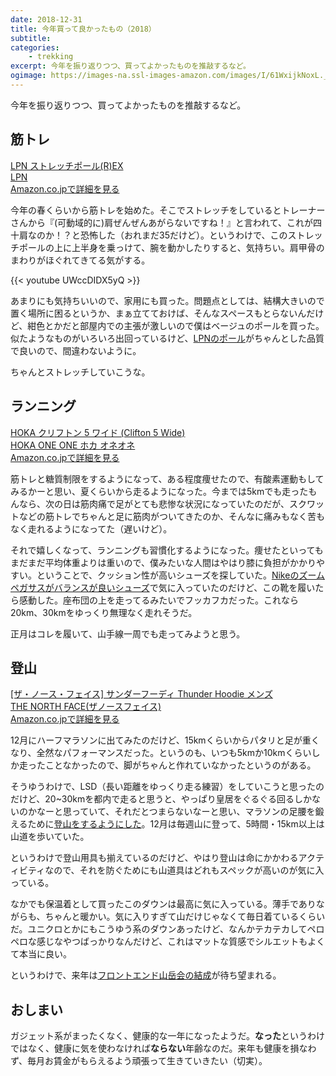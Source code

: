 ```yaml
---
date: 2018-12-31
title: 今年買って良かったもの（2018）
subtitle:
categories: 
    - trekking
excerpt: 今年を振り返りつつ、買ってよかったものを推敲するなど。
ogimage: https://images-na.ssl-images-amazon.com/images/I/61WxijkNoxL._UL1001_.jpg
---
```


今年を振り返りつつ、買ってよかったものを推敲するなど。

## 筋トレ

<div class="__media"><a href="https://www.amazon.co.jp/dp/B00F9VW8V4/?tag=warikiru-22" target="_blank" rel="noopener">
<img src="https://images-na.ssl-images-amazon.com/images/I/51sc66ohbxL._SL1500_.jpg" alt="" class="__media__image">
<div class="__media__body">
    <div>LPN ストレッチポール(R)EX</div>
    <div class="__media__text">LPN</div>
    <div>Amazon.co.jpで詳細を見る</div>
</div>
</a></div>

今年の春くらいから筋トレを始めた。そこでストレッチをしているとトレーナーさんから『(可動域的に)肩ぜんぜんあがらないですね！』と言われて、これが四十肩なのか！？と恐怖した（おれまだ35だけど）。というわけで、このストレッチポールの上に上半身を乗っけて、腕を動かしたりすると、気持ちい。肩甲骨のまわりがほぐれてきてる気がする。

{{< youtube UWccDIDX5yQ >}}

あまりにも気持ちいいので、家用にも買った。問題点としては、結構大きいので置く場所に困るというか、まぁ立てておけば、そんなスペースもとらないんだけど、紺色とかだと部屋内での主張が激しいので僕はベージュのポールを買った。似たようなものがいろいろ出回っているけど、[LPNのポール](http://stretchpole.com/)がちゃんとした品質で良いので、間違わないように。

ちゃんとストレッチしていこうな。

## ランニング

<div class="__media"><a href="https://www.amazon.co.jp/dp/B078FBN3G7/?tag=warikiru-22" target="_blank" rel="noopener">
<img src="https://images-na.ssl-images-amazon.com/images/I/719PMhzl0aL._UL1000_.jpg" alt="" class="__media__image">
<div class="__media__body">
    <div>HOKA クリフトン 5 ワイド (Clifton 5 Wide) </div>
    <div class="__media__text">HOKA ONE ONE ホカ オネオネ</div>
    <div>Amazon.co.jpで詳細を見る</div>
</div>
</a></div>

筋トレと糖質制限をするようになって、ある程度痩せたので、有酸素運動もしてみるかーと思い、夏くらいから走るようになった。今までは5kmでも走ったもんなら、次の日は筋肉痛で足がとても悲惨な状況になっていたのだが、スクワットなどの筋トレでちゃんと足に筋肉がついてきたのか、そんなに痛みもなく苦もなく走れるようになってた（遅いけど）。

それで嬉しくなって、ランニングも習慣化するようになった。痩せたといってもまだまだ平均体重よりは重いので、僕みたいな人間はやはり膝に負担がかかりやすい。ということで、クッション性が高いシューズを探していた。[Nikeのズームペガサスがバランスが良いシューズ](https://www.nike.com/jp/ja_jp/c/running/marathon/shoe-chart)で気に入っていたのだけど、この靴を履いたら感動した。座布団の上を走ってるみたいでフッカフカだった。これなら20km、30kmをゆっくり無理なく走れそうだ。

正月はコレを履いて、山手線一周でも走ってみようと思う。

## 登山

<div class="__media"><a href="https://www.amazon.co.jp/dp/B079DG6BGD/?tag=warikiru-22" target="_blank" rel="noopener">
<img src="https://images-na.ssl-images-amazon.com/images/I/61WxijkNoxL._UL1001_.jpg" alt="" class="__media__image">
<div class="__media__body">
    <div>[ザ・ノース・フェイス] サンダーフーディ Thunder Hoodie メンズ </div>
    <div class="__media__text">THE NORTH FACE(ザノースフェイス)</div>
    <div>Amazon.co.jpで詳細を見る</div>
</div>
</a></div>

12月にハーフマラソンに出てみたのだけど、15kmくらいからパタリと足が重くなり、全然なパフォーマンスだった。というのも、いつも5kmか10kmくらいしか走ったことなかったので、脚がちゃんと作れていなかったというのがある。

そうゆうわけで、LSD（長い距離をゆっくり走る練習）をしていこうと思ったのだけど、20~30kmを都内で走ると思うと、やっぱり皇居をぐるぐる回るしかないのかなーと思っていて、それだとつまらないなーと思い、マラソンの足腰を鍛えるために[登山をするようにした](https://yamap.com/users/796589)。12月は毎週山に登って、5時間・15km以上は山道を歩いていた。

というわけで登山用具も揃えているのだけど、やはり登山は命にかかわるアクティビティなので、それを防ぐためにも山道具はどれもスペックが高いのが気に入っている。

なかでも保温着として買ったこのダウンは最高に気に入っている。薄手でありながらも、ちゃんと暖かい。気に入りすぎて山だけじゃなくて毎日着ているくらいだ。ユニクロとかにもこうゆう系のダウンあったけど、なんかテカテカしてペロペロな感じなやつばっかりなんだけど、これはマットな質感でシルエットもよくて本当に良い。

というわけで、来年は[フロントエンド山岳会の結成](https://twitter.com/sisidovski/status/1069107443752304640)が待ち望まれる。

## おしまい

ガジェット系がまったくなく、健康的な一年になったようだ。**なった**というわけではなく、健康に気を使わなければ**ならない**年齢なのだ。来年も健康を損なわず、毎月お賃金がもらえるよう頑張って生きていきたい（切実）。


